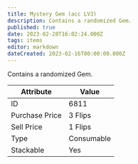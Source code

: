 ```yaml
---
title: Mystery Gem (acc LV3)
description: Contains a randomized Gem.
published: true
date: 2023-02-28T16:02:24.000Z
tags: items
editor: markdown
dateCreated: 2023-02-16T00:00:00.000Z
---
```


Contains a randomized Gem.

|Attribute|Value|
|-|-|
|ID|6811|
|Purchase Price|3 Flips|
|Sell Price|1 Flips|
|Type|Consumable|
|Stackable|Yes|

